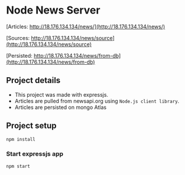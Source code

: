 # Node News Server

[Articles: http://18.176.134.134/news/](http://18.176.134.134/news/)

[Sources: http://18.176.134.134/news/source](http://18.176.134.134/news/source)

[Persisted: http://18.176.134.134/news/from-db](http://18.176.134.134/news/from-db)

## Project details
- This project was made with expressjs. 
- Articles are pulled from newsapi.org using ```Node.js client library```. 
- Articles are persisted on mongo Atlas

## Project setup
```
npm install
```

### Start expressjs app
```
npm start
```


 
